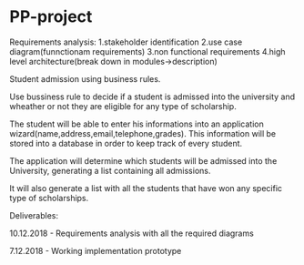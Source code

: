 # PP-project
Requirements analysis:
1.stakeholder identification
2.use case diagram(funnctionam requirements)
3.non functional requirements
4.high level architecture(break down in modules->description)

Student admission using business rules.

Use bussiness rule to decide if a student is admissed into the university and wheather or not they are eligible for any type of scholarship.

The student will be able to enter his informations into an application wizard(name,address,email,telephone,grades). This information will be stored into a database in order to keep track of every student.

The application will determine which students will be admissed into the University, generating a list containing all admissions.

It will also generate a list with all the students that have won any specific type of scholarships.

Deliverables:

10.12.2018 - Requirements analysis with all the required diagrams

7.12.2018 - Working implementation prototype
